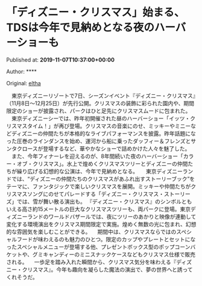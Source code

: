 
# 「ディズニー・クリスマス」始まる、TDSは今年で見納めとなる夜のハーバーショーも

Published at: **2019-11-07T10:37:00+00:00**

Author: ****

Original: [eltha](https://beauty.oricon.co.jp/news/2148132/full/)

　東京ディズニーリゾートで7日、シーズンイベント『ディズニー・クリスマス』（11月8日〜12月25日）が先行公開。クリスマスの装飾に彩られた園内や、期間限定のショーが披露され、パークはひと足先にクリスマスムードに包まれた。 　東京ディズニーシーでは、昨年初開催された昼のハーバーショー「イッツ・クリスマスタイム！」が再び登場。クリスマスの音楽にのせ、ミッキーやミニーなどディズニーの仲間たちが本格的なライブパフォーマンスを披露。昨年話題になった圧巻のラインダンスを始め、運河から船に乗ったダッフィー＆フレンズとサンタクロースが登場するなど、華やかなショーで詰めかけた人々を魅了した。 　また、今年フィナーレを迎えるのが、8年間続いた夜のハーバーショー「カラー・オブ・クリスマス」。水上で煌めくクリスマスツリーとディズニーの仲間たちが繰り広げる幻想的な公演は、今年で見納めとなる。　　東京ディズニーランドでは、“ディズニーの仲間たちのクリスマスがあふれ出すストーリーブック”をテーマに、ファンタジックで楽しいクリスマスを展開。ミッキーや仲間たちがクリスマスソングにのせてパレードする「ディズニー・クリスマス・ストーリーズ」では、雪が舞い散る演出も。 『ディズニー・クリスマス』のシンボルともいえる高さ約15メートルの巨大なクリスマスツリーも、両パークに登場。東京ディズニーランドのワールドバザールでは、夜にツリーのあかりと映像が連動して変化する環境演出をクリスマス期間限定で実施。煌めく無数の光に包まれ、幻想的な雰囲気を楽しむことができる。 　期間中は、クリスマスならではのスペシャルフードが味わえるのも魅力のひとつ。限定のカップやプレートとセットになったスペシャルメニューが登場する他、プレゼントボックス型のポップコーンバケットや、グミキャンディーのミニスナックケースなどもクリスマス仕様で販売される。 　一歩足を踏み入れた瞬間から、クリスマス気分を味わえる『ディズニー・クリスマス』。今年も趣向を凝らした魔法の演出で、夢の世界へと誘ってくれそうだ。
